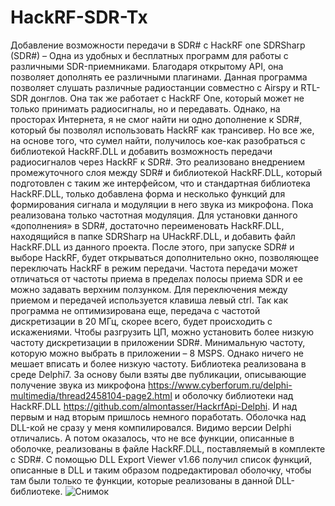 # HackRF-SDR-Tx
Добавление возможности передачи в SDR# с HackRF one
SDRSharp (SDR#) – Одна из удобных и бесплатных программ для работы с различными SDR-приемниками.  Благодаря открытому API, она позволяет дополнять ее различными плагинами. Данная программа позволяет слушать различные радиостанции совместно с Airspy и RTL-SDR донглов. Она так же работает с HackRF One, который может не только принимать радиосигналы, но и передавать. Однако, на просторах Интернета, я не смог найти ни одно дополнение к SDR#, который бы позволял использовать HackRF как трансивер. Но все же, на основе того, что сумел найти, получилось кое-как разобраться с библиотекой HackRF.DLL и добавить возможность передачи  радиосигналов через HackRF к SDR#. Это реализовано внедрением промежуточного слоя между SDR# и библиотекой HackRF.DLL, который подготовлен с таким же интерфейсом, что и стандартная библиотека HackRF.DLL, только добавлена форма и несколько функций для формирования сигнала и модуляции в него звука из микрофона. Пока реализована только частотная модуляция. 
Для установки данного «дополнения» в SDR#, достаточно переименовать HackRF.DLL, находящийся в папке SDRSharp на UHackRF.DLL, и добавить файл HackRF.DLL из данного проекта.
После этого, при запуске SDR# и выборе HackRF, будет открываться дополнительно окно, позволяющее переключать HackRF в режим передачи.
Частота передачи может отличаться от частоты приема в пределах полосы приема SDR и ее можно задавать верхним ползунком. Для переключения между приемом и передачей используется клавиша левый ctrl. 
Так как программа не оптимизирована еще, передача с частотой дискретизации в 20 МГц, скорее всего, будет происходить с искажениями. Чтобы разгрузить ЦП, можно установить более низкую частоту дискретизации в приложении SDR#. Минимальную частоту, которую можно выбрать в приложении – 8 MSPS. Однако ничего не мешает вписать и более низкую частоту. 
Библиотека реализована в среде Delphi7. За основу были взяты две публикации, описывающие получение звука из микрофона https://www.cyberforum.ru/delphi-multimedia/thread2458104-page2.html  и оболочку библиотеки над HackRF.DLL https://github.com/almontasser/HackrfApi-Delphi.
И над первым и над  вторым пришлось немного поработать. Оболочка над DLL-кой не сразу у меня компилировался. Видимо версии Delphi отличались. А потом оказалось, что не все функции, описанные в оболочке, реализованы в файле HackRF.DLL, поставляемый в комплекте с SDR#. С помощью DLL Export Viewer v1.66 получил список функций, описанные в DLL и таким образом подредактировал оболочку, чтобы там были только те функции, которые реализованы в данной DLL-библиотеке.
![Снимок](https://user-images.githubusercontent.com/101126680/157074082-25d7bad2-05fd-4374-982f-23eb66c3669e.png)
